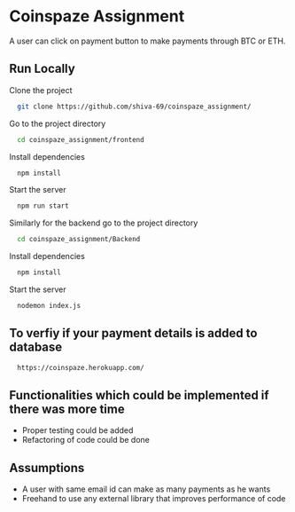 
# Coinspaze Assignment

A user can click on payment button to make payments through BTC or ETH.



## Run Locally

Clone the project

```bash
  git clone https://github.com/shiva-69/coinspaze_assignment/
```

Go to the project directory

```bash
  cd coinspaze_assignment/frontend
```

Install dependencies

```bash
  npm install
```

Start the server

```bash
  npm run start
```
Similarly for the backend go to the project directory

```bash
  cd coinspaze_assignment/Backend
```

Install dependencies

```bash
  npm install
```

Start the server

```bash
  nodemon index.js
```
## To verfiy if your payment details is added to database
```bash
  https://coinspaze.herokuapp.com/
```

## Functionalities which could be implemented if there was more time

- Proper testing could be added
- Refactoring of code could be done

## Assumptions 
- A user with same email id can make as many payments as he wants
- Freehand to use any external library that improves performance of code
 


